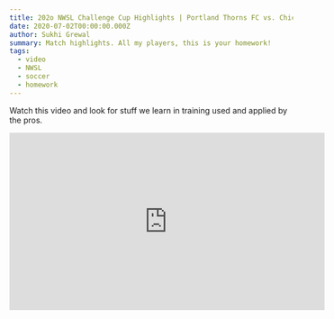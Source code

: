 ```yaml
---
title: 202o NWSL Challenge Cup Highlights | Portland Thorns FC vs. Chicago Red Stars
date: 2020-07-02T00:00:00.000Z
author: Sukhi Grewal
summary: Match highlights. All my players, this is your homework!
tags:
  - video
  - NWSL
  - soccer
  - homework
---
```


Watch this video and look for stuff we learn in training used and applied by the pros.

<iframe width="560" height="315" src="https://www.youtube.com/embed/GLZZ4DJx-gQ" frameborder="0" allow="accelerometer; autoplay; encrypted-media; gyroscope; picture-in-picture" allowfullscreen></iframe>
